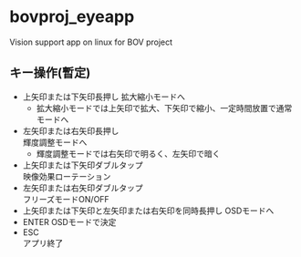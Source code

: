 # bovproj_eyeapp
Vision support app on linux for BOV project

## キー操作(暫定)

* 上矢印または下矢印長押し
  拡大縮小モードへ
  * 拡大縮小モードでは上矢印で拡大、下矢印で縮小、一定時間放置で通常モードへ
* 左矢印または右矢印長押し  
  輝度調整モードへ
  * 輝度調整モードでは右矢印で明るく、左矢印で暗く
* 上矢印または下矢印ダブルタップ  
  映像効果ローテーション
* 左矢印または右矢印ダブルタップ  
  フリーズモードON/OFF
* 上矢印または下矢印と左矢印または右矢印を同時長押し
  OSDモードへ
* ENTER
  OSDモードで決定
* ESC  
  アプリ終了


